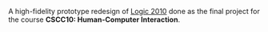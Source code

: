 A high-fidelity prototype redesign of [Logic 2010](https://logiclx.humnet.ucla.edu/) done as the final project for the course **CSCC10: Human-Computer Interaction**.